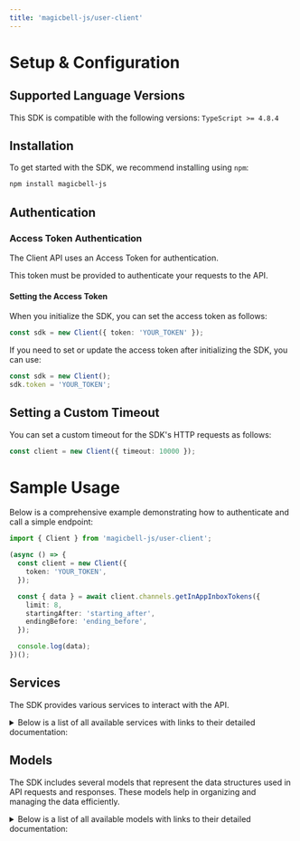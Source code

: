 ```yaml
---
title: 'magicbell-js/user-client'
---
```


# Setup & Configuration

## Supported Language Versions

This SDK is compatible with the following versions: `TypeScript >= 4.8.4`

## Installation

To get started with the SDK, we recommend installing using `npm`:

```bash
npm install magicbell-js
```

## Authentication

### Access Token Authentication

The Client API uses an Access Token for authentication.

This token must be provided to authenticate your requests to the API.

#### Setting the Access Token

When you initialize the SDK, you can set the access token as follows:

```ts
const sdk = new Client({ token: 'YOUR_TOKEN' });
```

If you need to set or update the access token after initializing the SDK, you can use:

```ts
const sdk = new Client();
sdk.token = 'YOUR_TOKEN';
```

## Setting a Custom Timeout

You can set a custom timeout for the SDK's HTTP requests as follows:

```ts
const client = new Client({ timeout: 10000 });
```

# Sample Usage

Below is a comprehensive example demonstrating how to authenticate and call a simple endpoint:

```ts
import { Client } from 'magicbell-js/user-client';

(async () => {
  const client = new Client({
    token: 'YOUR_TOKEN',
  });

  const { data } = await client.channels.getInAppInboxTokens({
    limit: 8,
    startingAfter: 'starting_after',
    endingBefore: 'ending_before',
  });

  console.log(data);
})();
```

## Services

The SDK provides various services to interact with the API.

<details> 
<summary>Below is a list of all available services with links to their detailed documentation:</summary>

| Name                                                     |
| :------------------------------------------------------- |
| [ChannelsService](services/ChannelsService.md)           |
| [IntegrationsService](services/IntegrationsService.md)   |
| [NotificationsService](services/NotificationsService.md) |

</details>

## Models

The SDK includes several models that represent the data structures used in API requests and responses. These models help in organizing and managing the data efficiently.

<details> 
<summary>Below is a list of all available models with links to their detailed documentation:</summary>

| Name                                                                           | Description |
| :----------------------------------------------------------------------------- | :---------- |
| [InboxTokenResponseCollection](models/InboxTokenResponseCollection.md)         |             |
| [InboxTokenResponse](models/InboxTokenResponse.md)                             |             |
| [Links](models/Links.md)                                                       |             |
| [InboxToken](models/InboxToken.md)                                             |             |
| [DiscardResult](models/DiscardResult.md)                                       |             |
| [ApnsTokenCollection](models/ApnsTokenCollection.md)                           |             |
| [ApnsToken](models/ApnsToken.md)                                               |             |
| [ApnsTokenPayload](models/ApnsTokenPayload.md)                                 |             |
| [ExpoTokenCollection](models/ExpoTokenCollection.md)                           |             |
| [ExpoToken](models/ExpoToken.md)                                               |             |
| [ExpoTokenPayload](models/ExpoTokenPayload.md)                                 |             |
| [FcmTokenCollection](models/FcmTokenCollection.md)                             |             |
| [FcmToken](models/FcmToken.md)                                                 |             |
| [FcmTokenPayload](models/FcmTokenPayload.md)                                   |             |
| [SlackTokenCollection](models/SlackTokenCollection.md)                         |             |
| [SlackToken](models/SlackToken.md)                                             |             |
| [SlackTokenPayload](models/SlackTokenPayload.md)                               |             |
| [TeamsTokenCollection](models/TeamsTokenCollection.md)                         |             |
| [TeamsToken](models/TeamsToken.md)                                             |             |
| [TeamsTokenPayload](models/TeamsTokenPayload.md)                               |             |
| [WebPushTokenCollection](models/WebPushTokenCollection.md)                     |             |
| [WebPushToken](models/WebPushToken.md)                                         |             |
| [WebPushTokenPayload](models/WebPushTokenPayload.md)                           |             |
| [InboxConfigPayload](models/InboxConfigPayload.md)                             |             |
| [SlackInstallation](models/SlackInstallation.md)                               |             |
| [SlackFinishInstallResponse](models/SlackFinishInstallResponse.md)             |             |
| [SlackStartInstall](models/SlackStartInstall.md)                               |             |
| [SlackStartInstallResponseContent](models/SlackStartInstallResponseContent.md) |             |
| [TemplatesInstallation](models/TemplatesInstallation.md)                       |             |
| [WebPushTokenPayload](models/WebPushTokenPayload.md)                           |             |
| [WebPushStartInstallationResponse](models/WebPushStartInstallationResponse.md) |             |
| [NotificationCollection](models/NotificationCollection.md)                     |             |
| [Notification](models/Notification.md)                                         |             |
| [Links](models/Links.md)                                                       |             |

</details>
